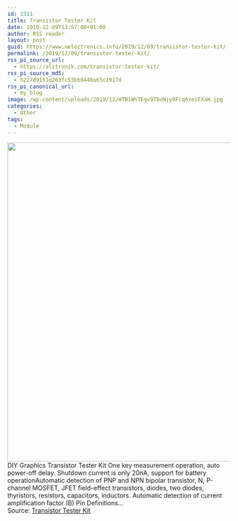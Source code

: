 ```yaml
---
id: 2311
title: Transistor Tester Kit
date: 2019-12-09T13:57:00+01:00
author: RSS reader
layout: post
guid: https://www.uelectronics.info/2019/12/09/transistor-tester-kit/
permalink: /2019/12/09/transistor-tester-kit/
rss_pi_source_url:
  - https://alitronik.com/transistor-tester-kit/
rss_pi_source_md5:
  - 5227d9151d263fc53bb0440a65c1917d
rss_pi_canonical_url:
  - my_blog
image: /wp-content/uploads/2019/12/HTB1WhTEqv9TBuNjy0Fcq6zeiFXaH.jpg
categories:
  - Other
tags:
  - Module
---
```

<img loading="lazy" src="https://www.uelectronics.info/wp-content/uploads/2019/12/HTB1WhTEqv9TBuNjy0Fcq6zeiFXaH.jpg" width="750" height="720" />&#013;  
DIY Graphics Transistor Tester Kit One key measurement operation, auto power-off delay. Shutdown current is only 20nA, support for battery operationAutomatic detection of PNP and NPN bipolar transistor, N, P-channel MOSFET, JFET field-effect transistors, diodes, two diodes, thyristors, resistors, capacitors, inductors. Automatic detection of current amplification factor (B) Pin Definitions…&#013;  
Source: <a href="https://alitronik.com/transistor-tester-kit/" target="_blank" rel="noopener noreferrer">Transistor Tester Kit</a>